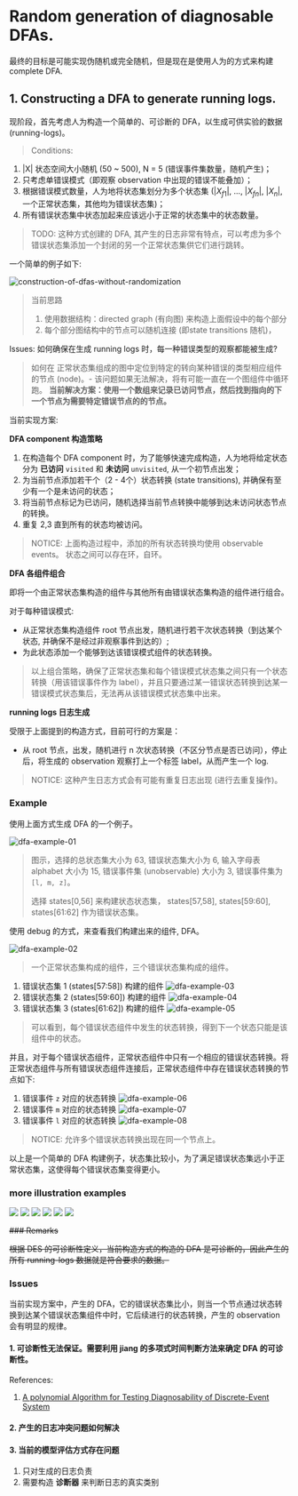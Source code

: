 
# Random generation of diagnosable DFAs.

最终的目标是可能实现伪随机或完全随机，但是现在是使用人为的方式来构建 complete DFA.

## 1. Constructing a DFA to generate running logs.

现阶段，首先考虑人为构造一个简单的、可诊断的 DFA，以生成可供实验的数据 (running-logs)。

> Conditions:

1. |X| 状态空间大小随机 (50 ~ 500), N = 5 (错误事件集数量，随机产生)；
2. 只考虑单错误模式（即观察 observation 中出现的错误不能叠加）；
3. 根据错误模式数量，人为地将状态集划分为多个状态集 (|$X_{f1}$|, ..., |$X_{fn}$|, |$X_n$|, 一个正常状态集，其他均为错误状态集)；
4. 所有错误状态集中状态加起来应该远小于正常的状态集中的状态数量。

> TODO: 这种方式创建的 DFA, 其产生的日志非常有特点，可以考虑为多个错误状态集添加一个封闭的另一个正常状态集供它们进行跳转。

一个简单的例子如下:

![construction-of-dfas-without-randomization](./images/non-randomly-construction-of-dfas-with-faulty-events.png)

> 当前思路
> 1. 使用数据结构：directed graph (有向图) 来构造上面假设中的每个部分
> 2. 每个部分图结构中的节点可以随机连接 (即state transitions 随机)，

Issues: 如何确保在生成 running logs 时，每一种错误类型的观察都能被生成?
> 如何在 正常状态集组成的图中定位到特定的转向某种错误的类型相应组件的节点 (node)。- 该问题如果无法解决，将有可能一直在一个图组件中循环跑。
> **当前解决方案：使用一个数组来记录已访问节点，然后找到指向的下一个节点为需要特定错误节点的的节点。**

当前实现方案:

**DFA component 构造策略**

1. 在构造每个 DFA component 时，为了能够快速完成构造，人为地将给定状态分为 **已访问** ``visited`` 和 **未访问** ``unvisited``, 从一个初节点出发；
2. 为当前节点添加若干个（2 - 4个）状态转换 (state transitions), 并确保有至少有一个是未访问的状态；
3. 将当前节点标记为已访问，随机选择当前节点转换中能够到达未访问状态节点的转换。
4. 重复 2,3 直到所有的状态均被访问。

> NOTICE: 上面构造过程中，添加的所有状态转换均使用 observable events。 状态之间可以存在环，自环。

**DFA 各组件组合**

即将一个由正常状态集构造的组件与其他所有由错误状态集构造的组件进行组合。

对于每种错误模式:
- 从正常状态集构造组件 root 节点出发，随机进行若干次状态转换（到达某个状态, 并确保不是经过非观察事件到达的）;
- 为此状态添加一个能够到达该错误模式组件的状态转换。

> 以上组合策略，确保了正常状态集和每个错误模式状态集之间只有一个状态转换（用该错误事件作为 label），并且只要通过某一错误状态转换到达某一错误模式状态集后，无法再从该错误模式状态集中出来。

**running logs 日志生成**

受限于上面提到的构造方式，目前可行的方案是：
- 从 root 节点，出发，随机进行 n 次状态转换（不区分节点是否已访问），停止后，将生成的 observation 观察打上一个标签 label，从而产生一个 log.

> NOTICE: 这种产生日志方式会有可能有重复日志出现 (进行去重复操作)。

### Example

使用上面方式生成 DFA 的一个例子。

![dfa-example-01](./images/DFA-construction-examle-01.png)
> 图示，选择的总状态集大小为 63, 错误状态集大小为 6, 输入字母表 alphabet 大小为 15, 错误事件集 (unobservable) 大小为 3, 错误事件集为 ``[l, m, z]``。
>
> 选择 states[0,56] 来构建状态状态集， states[57,58], states[59:60], states[61:62] 作为错误状态集。

使用 debug 的方式，来查看我们构建出来的组件, DFA。

![dfa-example-02](./images/DFA-construction-examle-02.png)
> 一个正常状态集构成的组件，三个错误状态集构成的组件。

1. 错误状态集 1 (states[57:58]) 构建的组件
![dfa-example-03](./images/DFA-construction-examle-03_faulty_1.png)
2. 错误状态集 2 (states[59:60]) 构建的组件
![dfa-example-04](./images/DFA-construction-examle-03_faulty_2.png)
3. 错误状态集 3 (states[61:62]) 构建的组件
![dfa-example-05](./images/DFA-construction-examle-03_faulty_3.png)

> 可以看到，每个错误状态组件中发生的状态转换，得到下一个状态只能是该组件中的状态。

并且，对于每个错误状态组件，正常状态组件中只有一个相应的错误状态转换。将正常状态组件与所有错误状态组件连接后，正常状态组件中存在错误状态转换的节点如下:

1. 错误事件 ``z`` 对应的状态转换
![dfa-example-06](./images/DFA-construction-examle-04_faulty_1.png)
2. 错误事件 ``m`` 对应的状态转换
![dfa-example-07](./images/DFA-construction-examle-04_faulty_2.png)
3. 错误事件 ``l`` 对应的状态转换
![dfa-example-08](./images/DFA-construction-examle-04_faulty_3.png)

> NOTICE: 允许多个错误状态转换出现在同一个节点上。

以上是一个简单的 DFA 构建例子，状态集比较小，为了满足错误状态集远小于正常状态集，这使得每个错误状态集变得更小。

### more illustration examples

![](./images/dfa-example_01_czE0OmZzNDphczk6ZmVzMg==_arch.jpg)
![](./images/dfa-example_02_czE2OmZzNDphczg6ZmVzMg==_arch.png)
![](./images/dfa-example_03_czE4OmZzNDphczE0OmZlczI=_arch.png)
![](./images/dfa-example_04_czE5OmZzNDphczE1OmZlczI=_arch.jpg)
![](./images/dfa-example_05_czE5OmZzNDphczEzOmZlczI=_arch.jpg)
![](./images/dfa-example_06_czEzOmZzNDphczc6ZmVzMg==_arch.png)

<del>### Remarks</del>

<del>根据 DES 的可诊断性定义，当前构造方式的构造的 DFA 是可诊断的，因此产生的所有 running-logs 数据就是符合要求的数据。</del>

### Issues

当前实现方案中，产生的 DFA，它的错误状态集比小，则当一个节点通过状态转换到达某个错误状态集组件中时，它后续进行的状态转换，产生的 observation 会有明显的规律。

#### 1. 可诊断性无法保证。需要利用 jiang 的多项式时间判断方法来确定 DFA 的可诊断性。

References:
1. [A polynomial Algorithm for Testing Diagnosability of Discrete-Event System](https://ieeexplore.ieee.org/document/940942)

#### 2. 产生的日志冲突问题如何解决

#### 3. 当前的模型评估方式存在问题

1. 只对生成的日志负责
2. 需要构造 **诊断器** 来判断日志的真实类别 
